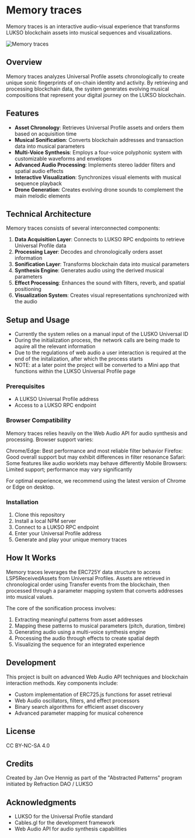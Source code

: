# Memory traces

Memory traces is an interactive audio-visual experience that transforms LUKSO blockchain assets into musical sequences and visualizations.

![Memory traces](https://via.placeholder.com/800x400?text=Memory+traces+Visualization)

## Overview

Memory traces analyzes Universal Profile assets chronologically to create unique sonic fingerprints of on-chain identity and activity. By retrieving and processing blockchain data, the system generates evolving musical compositions that represent your digital journey on the LUKSO blockchain.

## Features

- **Asset Chronology**: Retrieves Universal Profile assets and orders them based on acquisition time
- **Musical Sonification**: Converts blockchain addresses and transaction data into musical parameters
- **Multi-Voice Synthesis**: Employs a four-voice polyphonic system with customizable waveforms and envelopes
- **Advanced Audio Processing**: Implements stereo ladder filters and spatial audio effects
- **Interactive Visualization**: Synchronizes visual elements with musical sequence playback
- **Drone Generation**: Creates evolving drone sounds to complement the main melodic elements

## Technical Architecture

Memory traces consists of several interconnected components:

1. **Data Acquisition Layer**: Connects to LUKSO RPC endpoints to retrieve Universal Profile data
2. **Processing Layer**: Decodes and chronologically orders asset information
3. **Sonification Layer**: Transforms blockchain data into musical parameters
4. **Synthesis Engine**: Generates audio using the derived musical parameters
5. **Effect Processing**: Enhances the sound with filters, reverb, and spatial positioning
6. **Visualization System**: Creates visual representations synchronized with the audio

## Setup and Usage

- Currently the system relies on a manual input of the LUSKO Universal ID
- During the initialization process, the network calls are being made to aquire all the relevant information
- Due to the regulations of web audio a user interaction is required at the end of the initalization, after which the process starts
- NOTE: at a later point the project will be converted to a Mini app that functions within the LUKSO Universal Profile page

### Prerequisites

- A LUKSO Universal Profile address
- Access to a LUKSO RPC endpoint

### Browser Compatibility
Memory traces relies heavily on the Web Audio API for audio synthesis and processing. Browser support varies:

Chrome/Edge: Best performance and most reliable filter behavior
Firefox: Good overall support but may exhibit differences in filter resonance
Safari: Some features like audio worklets may behave differently
Mobile Browsers: Limited support; performance may vary significantly

For optimal experience, we recommend using the latest version of Chrome or Edge on desktop.

### Installation

1. Clone this repository
2. Install a local NPM server
3. Connect to a LUKSO RPC endpoint
4. Enter your Universal Profile address
5. Generate and play your unique memory traces

## How It Works

Memory traces leverages the ERC725Y data structure to access LSP5ReceivedAssets from Universal Profiles. Assets are retrieved in chronological order using Transfer events from the blockchain, then processed through a parameter mapping system that converts addresses into musical values.

The core of the sonification process involves:

1. Extracting meaningful patterns from asset addresses
2. Mapping these patterns to musical parameters (pitch, duration, timbre)
3. Generating audio using a multi-voice synthesis engine
4. Processing the audio through effects to create spatial depth
5. Visualizing the sequence for an integrated experience

## Development

This project is built on advanced Web Audio API techniques and blockchain interaction methods. Key components include:

- Custom implementation of ERC725.js functions for asset retrieval
- Web Audio oscillators, filters, and effect processors
- Binary search algorithms for efficient asset discovery
- Advanced parameter mapping for musical coherence

## License

CC BY-NC-SA 4.0

## Credits

Created by Jan Ove Hennig as part of the "Abstracted Patterns" program initiated by Refraction DAO / LUKSO

## Acknowledgments

- LUKSO for the Universal Profile standard
- Cables.gl for the development framework
- Web Audio API for audio synthesis capabilities
